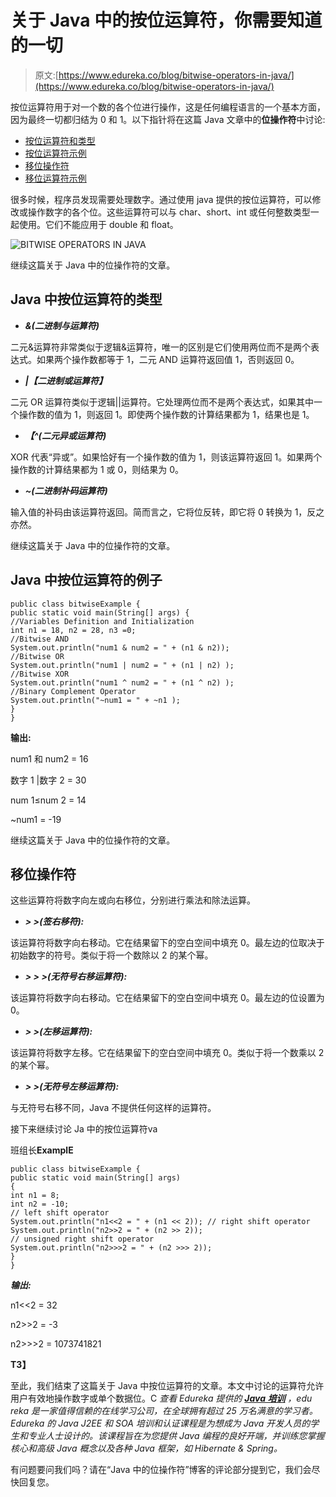 # 关于 Java 中的按位运算符，你需要知道的一切

> 原文:[https://www.edureka.co/blog/bitwise-operators-in-java/](https://www.edureka.co/blog/bitwise-operators-in-java/)

按位运算符用于对一个数的各个位进行操作，这是任何编程语言的一个基本方面，因为最终一切都归结为 0 和 1。以下指针将在这篇 Java 文章中的**位操作符**中讨论:

*   [按位运算符和类型](#BitwiseOperatorsandTypes)
*   [按位运算符示例](#ExampleofBitwiseOperators)
*   [移位操作符](#ShiftOperators)
*   [移位运算符示例](#ExampleofShiftOperators)

很多时候，程序员发现需要处理数字。通过使用 java 提供的按位运算符，可以修改或操作数字的各个位。这些运算符可以与 char、short、int 或任何整数类型一起使用。它们不能应用于 double 和 float。

![BITWISE OPERATORS IN JAVA](../Images/9f0c5504eeb89420759e7dcc32cc3847.png)

继续这篇关于 Java 中的位操作符的文章。

## **Java 中按位运算符的类型**

*   ***&(二进制与运算符)***

二元&运算符非常类似于逻辑&运算符，唯一的区别是它们使用两位而不是两个表达式。如果两个操作数都等于 1，二元 AND 运算符返回值 1，否则返回 0。

*   ***|【二进制或运算符】***

二元 OR 运算符类似于逻辑||运算符。它处理两位而不是两个表达式，如果其中一个操作数的值为 1，则返回 1。即使两个操作数的计算结果都为 1，结果也是 1。

*   ***【^(二元异或运算符)***

XOR 代表“异或”。如果恰好有一个操作数的值为 1，则该运算符返回 1。如果两个操作数的计算结果都为 1 或 0，则结果为 0。

*   ***~(二进制补码运算符)***

输入值的补码由该运算符返回。简而言之，它将位反转，即它将 0 转换为 1，反之亦然。

继续这篇关于 Java 中的位操作符的文章。

## **Java 中按位运算符的例子**

```
public class bitwiseExample {
public static void main(String[] args) {
//Variables Definition and Initialization
int n1 = 18, n2 = 28, n3 =0;
//Bitwise AND
System.out.println("num1 & num2 = " + (n1 & n2));
//Bitwise OR
System.out.println("num1 | num2 = " + (n1 | n2) );
//Bitwise XOR
System.out.println("num1 ^ num2 = " + (n1 ^ n2) );
//Binary Complement Operator
System.out.println("~num1 = " + ~n1 );
}
}

```

**输出:**

num1 和 num2 = 16

数字 1 |数字 2 = 30

num 1≤num 2 = 14

~num1 = -19

继续这篇关于 Java 中的位操作符的文章。

## **移位操作符**

这些运算符将数字向左或向右移位，分别进行乘法和除法运算。

*   ***> >(签右移符):***

该运算符将数字向右移动。它在结果留下的空白空间中填充 0。最左边的位取决于初始数字的符号。类似于将一个数除以 2 的某个幂。

*   ***> > >(无符号右移运算符):***

该运算符将数字向右移动。它在结果留下的空白空间中填充 0。最左边的位设置为 0。

*   ***> >(左移运算符):***

该运算符将数字左移。它在结果留下的空白空间中填充 0。类似于将一个数乘以 2 的某个幂。

*   ***> >(无符号左移运算符):***

与无符号右移不同，Java 不提供任何这样的运算符。

接下来继续讨论 Ja 中的按位运算符va

班组长**E****x****am****pl****E**

```
public class bitwiseExample { 
public static void main(String[] args) 
{ 
int n1 = 8; 
int n2 = -10; 
// left shift operator 
System.out.println("n1<<2 = " + (n1 << 2)); // right shift operator System.out.println("n2>>2 = " + (n2 >> 2)); 
// unsigned right shift operator 
System.out.println("n2>>>2 = " + (n2 >>> 2)); 
} 
}

```

***输出:***

n1<<2 = 32

n2>>2 = -3

n2>>>2 = 1073741821

**T3】**

至此，我们结束了这篇关于 Java 中按位运算符的文章。本文中讨论的运算符允许用户有效地操作数字或单个数据位。C *查看 Edureka 提供的  [**Java 培训**](https://www.edureka.co/java-j2ee-soa-training)* *，edu reka 是一家值得信赖的在线学习公司，在全球拥有超过 25 万名满意的学习者。Edureka 的 Java J2EE 和 SOA 培训和认证课程是为想成为 Java 开发人员的学生和专业人士设计的。该课程旨在为您提供 Java 编程的良好开端，并训练您掌握核心和高级 Java 概念以及各种 Java 框架，如 Hibernate & Spring。*

有问题要问我们吗？请在“Java 中的位操作符”博客的评论部分提到它，我们会尽快回复您。